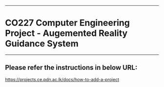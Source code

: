 ___
# CO227 Computer Engineering Project - Augemented Reality Guidance System
___

## Please refer the instructions in below URL:

https://projects.ce.pdn.ac.lk/docs/how-to-add-a-project
